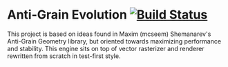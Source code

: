 Anti-Grain Evolution [![Build Status](https://travis-ci.org/tyoma/agge.svg?branch=master)](https://travis-ci.org/tyoma/agge)
====

This project is based on ideas found in Maxim (mcseem) Shemanarev's Anti-Grain Geometry library, but oriented towards maximizing performance and stability. This engine sits on top of vector rasterizer and renderer rewritten from scratch in test-first style.
